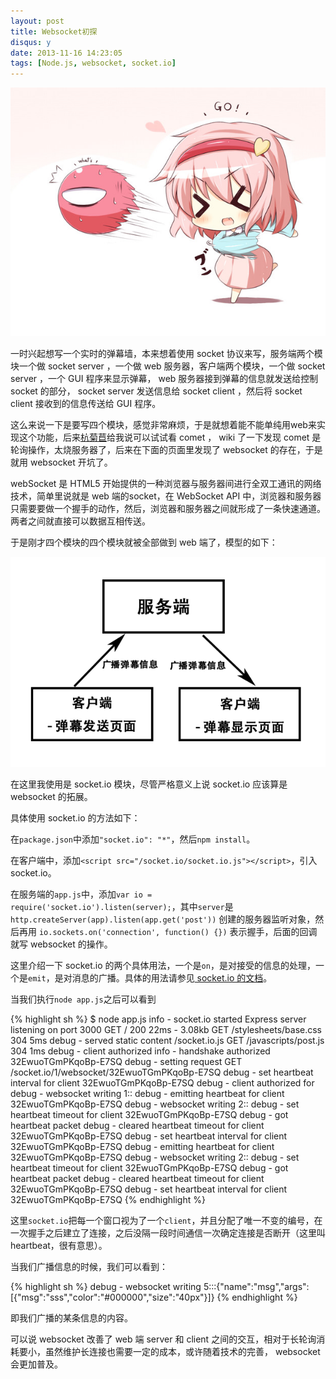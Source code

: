 ```yaml
---
layout: post
title: Websocket初探
disqus: y
date: 2013-11-16 14:23:05
tags: [Node.js, websocket, socket.io]
---
```


![> <!](/media/2013/11/Komeiji_Satori.jpg)

一时兴起想写一个实时的弹幕墙，本来想着使用 socket 协议来写，服务端两个模块一个做 socket server ，一个做 web 服务器，客户端两个模块，一个做 socket server ，一个 GUI 程序来显示弹幕， web 服务器接到弹幕的信息就发送给控制 socket 的部分， socket server 发送信息给 socket client ，然后将 socket client 接收到的信息传送给 GUI 程序。

这么来说一下是要写四个模块，感觉非常麻烦，于是就想着能不能单纯用web来实现这个功能，后来[杭菊苣](http://mad4a.me/ "OMG杭菊苣")给我说可以试试看 comet ， wiki 了一下发现 comet 是轮询操作，太烧服务器了，后来在下面的页面里发现了 websocket 的存在，于是就用 websocket 开坑了。

webSocket 是 HTML5 开始提供的一种浏览器与服务器间进行全双工通讯的网络技术，简单里说就是 web 端的socket，在 WebSocket API 中，浏览器和服务器只需要要做一个握手的动作，然后，浏览器和服务器之间就形成了一条快速通道。两者之间就直接可以数据互相传送。

于是刚才四个模块的四个模块就被全部做到 web 端了，模型的如下：

![通信模型](/media/2013/11/websocket.png)

在这里我使用是 socket.io 模块，尽管严格意义上说 socket.io 应该算是 websocket 的拓展。

具体使用 socket.io 的方法如下：

在`package.json`中添加`"socket.io": "*"`，然后`npm install`。

在客户端中，添加`<script src="/socket.io/socket.io.js"></script>`，引入 socket.io。

在服务端的`app.js`中，添加`var io = require('socket.io').listen(server);`，其中`server`是 `http.createServer(app).listen(app.get('post'))` 创建的服务器监听对象，然后再用 `io.sockets.on('connection', function() {})` 表示握手，后面的回调就写 websocket 的操作。

这里介绍一下 socket.io 的两个具体用法，一个是`on`，是对接受的信息的处理，一个是`emit`，是对消息的广播。具体的用法请参见[ socket.io 的文档](https://github.com/learnboost/socket.io/tree/master "socket.io 的文档")。

当我们执行`node app.js`之后可以看到

{% highlight sh %}
$ node app.js
   info  - socket.io started
Express server listening on port 3000
GET / 200 22ms - 3.08kb
GET /stylesheets/base.css 304 5ms
   debug - served static content /socket.io.js
GET /javascripts/post.js 304 1ms
   debug - client authorized
   info  - handshake authorized 32EwuoTGmPKqoBp-E7SQ
   debug - setting request GET /socket.io/1/websocket/32EwuoTGmPKqoBp-E7SQ
   debug - set heartbeat interval for client 32EwuoTGmPKqoBp-E7SQ
   debug - client authorized for
   debug - websocket writing 1::
   debug - emitting heartbeat for client 32EwuoTGmPKqoBp-E7SQ
   debug - websocket writing 2::
   debug - set heartbeat timeout for client 32EwuoTGmPKqoBp-E7SQ
   debug - got heartbeat packet
   debug - cleared heartbeat timeout for client 32EwuoTGmPKqoBp-E7SQ
   debug - set heartbeat interval for client 32EwuoTGmPKqoBp-E7SQ
   debug - emitting heartbeat for client 32EwuoTGmPKqoBp-E7SQ
   debug - websocket writing 2::
   debug - set heartbeat timeout for client 32EwuoTGmPKqoBp-E7SQ
   debug - got heartbeat packet
   debug - cleared heartbeat timeout for client 32EwuoTGmPKqoBp-E7SQ
   debug - set heartbeat interval for client 32EwuoTGmPKqoBp-E7SQ
{% endhighlight %}

这里`socket.io`把每一个窗口视为了一个`client`，并且分配了唯一不变的编号，在一次握手之后建立了连接，之后没隔一段时间通信一次确定连接是否断开（这里叫heartbeat，很有意思）。

当我们广播信息的时候，我们可以看到：

{% highlight sh %}
   debug - websocket writing 5:::{"name":"msg","args":[{"msg":"sss","color":"#000000","size":"40px"}]}
{% endhighlight %}

即我们广播的某条信息的内容。

可以说 websocket 改善了 web 端 server 和 client 之间的交互，相对于长轮询消耗要小，虽然维护长连接也需要一定的成本，或许随着技术的完善， websocket 会更加普及。
